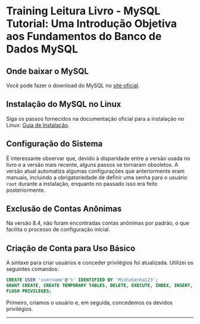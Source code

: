 # **Training Leitura Livro - MySQL Tutorial: Uma Introdução Objetiva aos Fundamentos do Banco de Dados MySQL**

## Onde baixar o MySQL

Você pode fazer o download do MySQL no [site oficial](https://dev.mysql.com/downloads/mysql/).

## Instalação do MySQL no Linux

Siga os passos fornecidos na documentação oficial para a instalação no Linux: [Guia de Instalação](https://dev.mysql.com/doc/refman/8.4/en/linux-installation-debian.html).

## Configuração do Sistema

É interessante observar que, devido à disparidade entre a versão usada no livro e a versão mais recente, alguns passos se tornaram obsoletos. A versão atual automatiza algumas configurações que anteriormente eram manuais, incluindo a obrigatoriedade de definir uma senha para o usuário `root` durante a instalação, enquanto no passado isso era feito posteriormente.

## Exclusão de Contas Anônimas

Na versão 8.4, não foram encontradas contas anônimas por padrão, o que facilita o processo de configuração inicial.

## Criação de Conta para Uso Básico

A sintaxe para criar usuários e conceder privilégios foi atualizada. Utilizei os seguintes comandos:

```sql
CREATE USER 'username'@'%' IDENTIFIED BY 'MinhaSenha123';
GRANT CREATE, CREATE TEMPORARY TABLES, DELETE, EXECUTE, INDEX, INSERT, LOCK TABLES, SELECT, SHOW DATABASES, UPDATE ON *.* TO 'username'@'%';
FLUSH PRIVILEGES;
```

Primeiro, criamos o usuário e, em seguida, concedemos os devidos privilégios.

---
